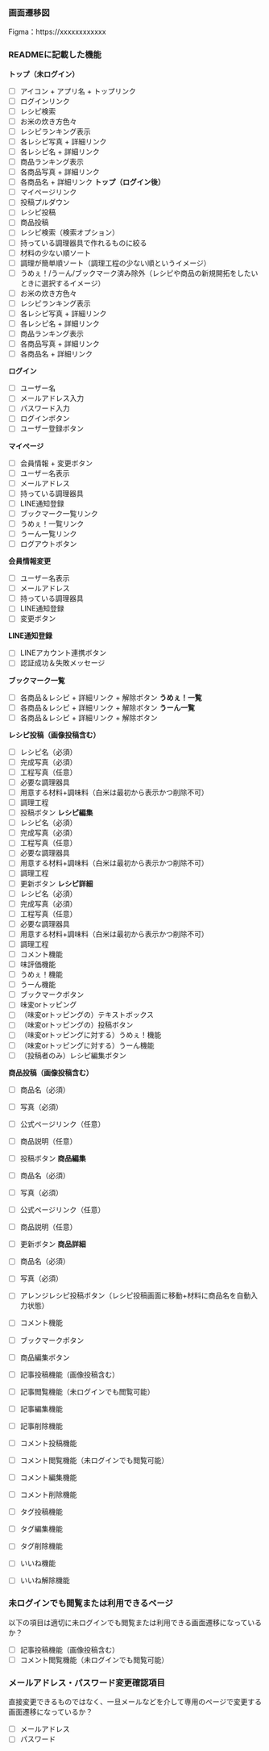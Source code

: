 ### 画面遷移図
Figma：https://xxxxxxxxxxxx

### READMEに記載した機能
**トップ（未ログイン）**
- [ ] アイコン + アプリ名 + トップリンク
- [ ] ログインリンク
- [ ] レシピ検索
- [ ] お米の炊き方色々
- [ ] レシピランキング表示
 - [ ] 各レシピ写真 + 詳細リンク
 - [ ] 各レシピ名 + 詳細リンク
- [ ] 商品ランキング表示
 - [ ] 各商品写真 + 詳細リンク
 - [ ] 各商品名 + 詳細リンク
**トップ（ログイン後）**
- [ ] マイページリンク
- [ ] 投稿プルダウン
 - [ ] レシピ投稿
 - [ ] 商品投稿
- [ ] レシピ検索（検索オプション）
 - [ ] 持っている調理器具で作れるものに絞る
 - [ ] 材料の少ない順ソート
 - [ ] 調理が簡単順ソート（調理工程の少ない順というイメージ）
 - [ ] うめぇ！/うーん/ブックマーク済み除外（レシピや商品の新規開拓をしたいときに選択するイメージ）
- [ ] お米の炊き方色々
- [ ] レシピランキング表示
 - [ ] 各レシピ写真 + 詳細リンク
 - [ ] 各レシピ名 + 詳細リンク
- [ ] 商品ランキング表示
 - [ ] 各商品写真 + 詳細リンク
 - [ ] 各商品名 + 詳細リンク

**ログイン**
- [ ] ユーザー名
- [ ] メールアドレス入力
- [ ] パスワード入力
- [ ] ログインボタン
- [ ] ユーザー登録ボタン

**マイページ**
- [ ] 会員情報 + 変更ボタン
 - [ ] ユーザー名表示
 - [ ] メールアドレス
 - [ ] 持っている調理器具
 - [ ] LINE通知登録
- [ ] ブックマーク一覧リンク
- [ ] うめぇ！一覧リンク
- [ ] うーん一覧リンク
- [ ] ログアウトボタン

**会員情報変更**
- [ ] ユーザー名表示
- [ ] メールアドレス
- [ ] 持っている調理器具
- [ ] LINE通知登録
- [ ] 変更ボタン

**LINE通知登録**
- [ ] LINEアカウント連携ボタン
- [ ] 認証成功＆失敗メッセージ

**ブックマーク一覧**
- [ ] 各商品＆レシピ + 詳細リンク + 解除ボタン
**うめぇ！一覧**
- [ ] 各商品＆レシピ + 詳細リンク + 解除ボタン
**うーん一覧**
- [ ] 各商品＆レシピ + 詳細リンク + 解除ボタン

**レシピ投稿（画像投稿含む）**
- [ ] レシピ名（必須）
- [ ] 完成写真（必須）
- [ ] 工程写真（任意）
- [ ] 必要な調理器具
- [ ] 用意する材料+調味料（白米は最初から表示かつ削除不可）
- [ ] 調理工程
- [ ] 投稿ボタン
**レシピ編集**
- [ ] レシピ名（必須）
- [ ] 完成写真（必須）
- [ ] 工程写真（任意）
- [ ] 必要な調理器具
- [ ] 用意する材料+調味料（白米は最初から表示かつ削除不可）
- [ ] 調理工程
- [ ] 更新ボタン
**レシピ詳細**
- [ ] レシピ名（必須）
- [ ] 完成写真（必須）
- [ ] 工程写真（任意）
- [ ] 必要な調理器具
- [ ] 用意する材料+調味料（白米は最初から表示かつ削除不可）
- [ ] 調理工程
- [ ] コメント機能
- [ ] 味評価機能
 - [ ] うめぇ！機能
 - [ ] うーん機能
- [ ] ブックマークボタン
- [ ] 味変orトッピング
 - [ ] （味変orトッピングの）テキストボックス
 - [ ] （味変orトッピングの）投稿ボタン
 - [ ] （味変orトッピングに対する）うめぇ！機能
 - [ ] （味変orトッピングに対する）うーん機能
- [ ] （投稿者のみ）レシピ編集ボタン

**商品投稿（画像投稿含む）**
- [ ] 商品名（必須）
- [ ] 写真（必須）
- [ ] 公式ページリンク（任意）
- [ ] 商品説明（任意）
- [ ] 投稿ボタン
**商品編集**
- [ ] 商品名（必須）
- [ ] 写真（必須）
- [ ] 公式ページリンク（任意）
- [ ] 商品説明（任意）
- [ ] 更新ボタン
**商品詳細**
- [ ] 商品名（必須）
- [ ] 写真（必須）
- [ ] アレンジレシピ投稿ボタン（レシピ投稿画面に移動+材料に商品名を自動入力状態）
- [ ] コメント機能
- [ ] ブックマークボタン
- [ ] 商品編集ボタン

- [ ] 記事投稿機能（画像投稿含む）
- [ ] 記事閲覧機能（未ログインでも閲覧可能）
- [ ] 記事編集機能
- [ ] 記事削除機能
- [ ] コメント投稿機能
- [ ] コメント閲覧機能（未ログインでも閲覧可能）
- [ ] コメント編集機能
- [ ] コメント削除機能
- [ ] タグ投稿機能
- [ ] タグ編集機能
- [ ] タグ削除機能
- [ ] いいね機能
- [ ] いいね解除機能

### 未ログインでも閲覧または利用できるページ
以下の項目は適切に未ログインでも閲覧または利用できる画面遷移になっているか？
- [ ] 記事投稿機能（画像投稿含む）
- [ ] コメント閲覧機能（未ログインでも閲覧可能）

### メールアドレス・パスワード変更確認項目
直接変更できるものではなく、一旦メールなどを介して専用のページで変更する画面遷移になっているか？
- [ ] メールアドレス
- [ ] パスワード